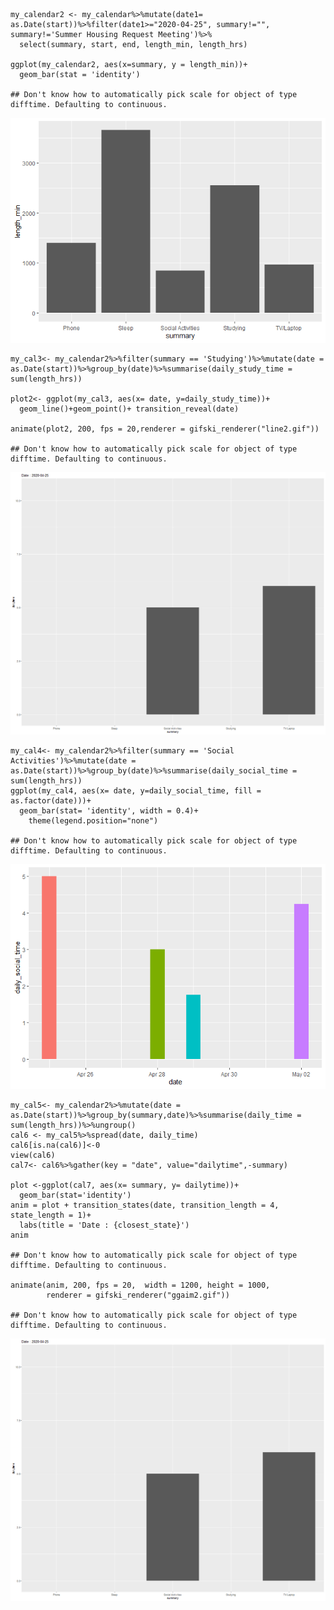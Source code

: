     my_calendar2 <- my_calendar%>%mutate(date1= as.Date(start))%>%filter(date1>="2020-04-25", summary!="", summary!='Summer Housing Request Meeting')%>%
      select(summary, start, end, length_min, length_hrs)

    ggplot(my_calendar2, aes(x=summary, y = length_min))+
      geom_bar(stat = 'identity')

    ## Don't know how to automatically pick scale for object of type difftime. Defaulting to continuous.

![](index_files/figure-markdown_strict/unnamed-chunk-2-1.png)

    my_cal3<- my_calendar2%>%filter(summary == 'Studying')%>%mutate(date = as.Date(start))%>%group_by(date)%>%summarise(daily_study_time = sum(length_hrs))

    plot2<- ggplot(my_cal3, aes(x= date, y=daily_study_time))+
      geom_line()+geom_point()+ transition_reveal(date)

    animate(plot2, 200, fps = 20,renderer = gifski_renderer("line2.gif"))

    ## Don't know how to automatically pick scale for object of type difftime. Defaulting to continuous.

![](index_files/figure-markdown_strict/unnamed-chunk-2-1.gif)

    my_cal4<- my_calendar2%>%filter(summary == 'Social Activities')%>%mutate(date = as.Date(start))%>%group_by(date)%>%summarise(daily_social_time = sum(length_hrs))
    ggplot(my_cal4, aes(x= date, y=daily_social_time, fill = as.factor(date)))+
      geom_bar(stat= 'identity', width = 0.4)+
        theme(legend.position="none")

    ## Don't know how to automatically pick scale for object of type difftime. Defaulting to continuous.

![](index_files/figure-markdown_strict/unnamed-chunk-2-3.png)

    my_cal5<- my_calendar2%>%mutate(date = as.Date(start))%>%group_by(summary,date)%>%summarise(daily_time = sum(length_hrs))%>%ungroup()
    cal6 <- my_cal5%>%spread(date, daily_time)
    cal6[is.na(cal6)]<-0
    view(cal6)
    cal7<- cal6%>%gather(key = "date", value="dailytime",-summary)

    plot <-ggplot(cal7, aes(x= summary, y= dailytime))+
      geom_bar(stat='identity') 
    anim = plot + transition_states(date, transition_length = 4, state_length = 1)+
      labs(title = 'Date : {closest_state}')
    anim

    ## Don't know how to automatically pick scale for object of type difftime. Defaulting to continuous.

    animate(anim, 200, fps = 20,  width = 1200, height = 1000, 
            renderer = gifski_renderer("ggaim2.gif"))

    ## Don't know how to automatically pick scale for object of type difftime. Defaulting to continuous.

![](index_files/figure-markdown_strict/unnamed-chunk-2-1.gif)
